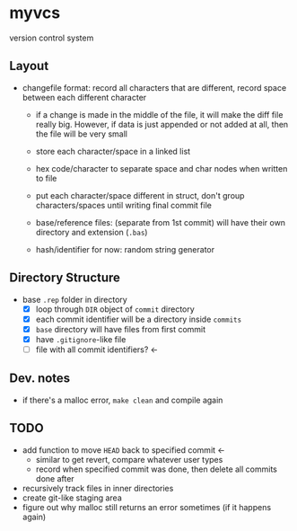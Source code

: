 # myvcs
version control system

## Layout

- changefile format: record all characters that are different, record space between each different character
	- if a change is made in the middle of the file, it will make the diff file really big. However, if data is just appended or not added at all, then the file will be very small
	- store each character/space in a linked list
	- hex code/character to separate space and char nodes when written to file
	- put each character/space different in struct, don't group characters/spaces until writing final commit file

	- base/reference files: (separate from 1st commit) will have their own directory and extension (`.bas`)
	- hash/identifier for now: random string generator
	
## Directory Structure
- base `.rep` folder in directory
	- [x] loop through `DIR` object of `commit` directory 
	- [x] each commit identifier will be a directory inside `commits`
	- [x] `base` directory will have files from first commit
	- [x] have `.gitignore`-like file
	- [ ] file with all commit identifiers? <-

## Dev. notes
- if there's a malloc error, `make clean` and compile again

## TODO
- add function to move `HEAD` back to specified commit <-
	- similar to get revert, compare whatever user types
	- record when specified commit was done, then delete all commits done after
- recursively track files in inner directories
- create git-like staging area
- figure out why malloc still returns an error sometimes (if it happens again)

